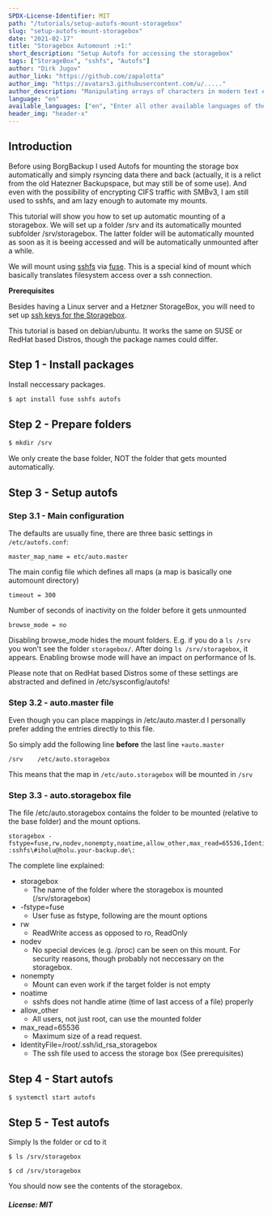 ```yaml
---
SPDX-License-Identifier: MIT
path: "/tutorials/setup-autofs-mount-storagebox"
slug: "setup-autofs-mount-storagebox"
date: "2021-02-17"
title: "Storagebox Automount :+1:"
short_description: "Setup Autofs for accessing the storagebox"
tags: ["StorageBox", "sshfs", "Autofs"]
author: "Dirk Jugov"
author_link: "https://github.com/zapalotta"
author_img: "https://avatars3.githubusercontent.com/u/....."
author_description: "Manipulating arrays of characters in modern text editors that need more RAM than we used to fly to the moon. But it's super awesome..."
language: "en"
available_languages: ["en", "Enter all other available languages of the tutorial using ISO 639-1 codes"]
header_img: "header-x"
---
```


## Introduction

Before using BorgBackup I used Autofs for mounting the storage box automatically and simply rsyncing data there and back (actually, it is a relict from the old Hatezner Backupspace, but may still be of some use). And even with the possibility of encrypting CIFS traffic with SMBv3, I am still used to sshfs, and am lazy enough to automate my mounts.

This tutorial will show you how to set up automatic mounting of a storagebox. We will set up a folder /srv and its automatically mounted subfolder /srv/storagebox. The latter folder will be automatically mounted as soon as it is beeing accessed and will be automatically unmounted after a while.

We will mount using [sshfs](https://github.com/libfuse/sshfs) via [fuse](https://github.com/libfuse/libfuse). This is a special kind of mount which basically translates filesystem access over a ssh connection.


**Prerequisites**

Besides having a Linux server and a Hetzner StorageBox, you will need to set up [ssh keys for the Storagebox](https://docs.hetzner.com/de/robot/storage-box/backup-space-ssh-keys/).

This tutorial is based on debian/ubuntu. It works the same on SUSE or RedHat based Distros, though the package names could differ.

## Step 1 - Install packages

Install neccessary packages.

```bash
$ apt install fuse sshfs autofs
```

## Step 2 - Prepare folders


```bash
$ mkdir /srv
```

We only create the base folder, NOT the folder that gets mounted automatically.

## Step 3 - Setup autofs

### Step 3.1 - Main configuration 

The defaults are usually fine, there are three basic settings in `/etc/autofs.conf`:

```
master_map_name = etc/auto.master
```
The main config file which defines all maps (a map is basically one automount directory)


```
timeout = 300
```
Number of seconds of inactivity on the folder before it gets unmounted


```
browse_mode = no
```
Disabling browse_mode hides the mount folders. E.g. if you do a `ls /srv` you won't see the folder `storagebox/`. After doing `ls /srv/storagebox`, it appears. Enabling browse mode will have an impact on performance of ls.


Please note that on RedHat based Distros some of these settings are abstracted and defined in /etc/sysconfig/autofs!

### Step 3.2 - auto.master file

Even though you can place mappings in /etc/auto.master.d I personally prefer adding the entries directly to this file.

So simply add the following line **before** the last line `+auto.master`

```
/srv	/etc/auto.storagebox
```

This means that the map in `/etc/auto.storagebox` will be mounted in `/srv`

### Step 3.3 - auto.storagebox file

The file /etc/auto.storagebox contains the folder to be mounted (relative to the base folder) and the mount options.

```
storagebox -fstype=fuse,rw,nodev,nonempty,noatime,allow_other,max_read=65536,IdentityFile=/root/.ssh/id_rsa_storagebox :sshfs\#iholu@holu.your-backup.de\:
```

The complete line explained:

* storagebox
  * The name of the folder where the storagebox is mounted (/srv/storagebox)
* -fstype=fuse
  * User fuse as fstype, following are the mount options
* rw
  * ReadWrite access as opposed to ro, ReadOnly
* nodev
  * No special devices (e.g. /proc) can be seen on this mount. For security reasons, though probably not neccessary on the storagebox.
* nonempty
  * Mount can even work if the target folder is not empty
* noatime
  * sshfs does not handle atime (time of last access of a file) properly
* allow_other
  * All users, not just root, can use the mounted folder
* max_read=65536
  * Maximum size of a read request. 
* IdentityFile=/root/.ssh/id_rsa_storagebox
  * The ssh file used to access the storage box (See prerequisites)

## Step 4 - Start autofs

```
$ systemctl start autofs
```
## Step 5 - Test autofs

Simply ls the folder or cd to it

```
$ ls /srv/storagebox
```

```
$ cd /srv/storagebox
```
You should now see the contents of the storagebox.


##### License: MIT

<!--

Contributor's Certificate of Origin

By making a contribution to this project, I certify that:

(a) The contribution was created in whole or in part by me and I have
    the right to submit it under the license indicated in the file; or

(b) The contribution is based upon previous work that, to the best of my
    knowledge, is covered under an appropriate license and I have the
    right under that license to submit that work with modifications,
    whether created in whole or in part by me, under the same license
    (unless I am permitted to submit under a different license), as
    indicated in the file; or

(c) The contribution was provided directly to me by some other person
    who certified (a), (b) or (c) and I have not modified it.

(d) I understand and agree that this project and the contribution are
    public and that a record of the contribution (including all personal
    information I submit with it, including my sign-off) is maintained
    indefinitely and may be redistributed consistent with this project
    or the license(s) involved.

Signed-off-by: Dirk Jugov <dirk@jugov.de> 

-->
